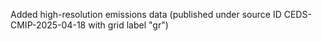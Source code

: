 Added high-resolution emissions data (published under source ID CEDS-CMIP-2025-04-18 with grid label "gr")
